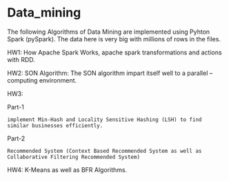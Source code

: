 # Data_mining

The following Algorithms of Data Mining are implemented using Pyhton Spark (pySpark). The data here is very big with millions of rows in the files.

HW1: How Apache Spark Works, apache spark transformations and actions with RDD.

HW2: SON Algorithm: The SON algorithm impart itself well to a parallel – computing environment. 

HW3: 

  Part-1
  
    implement Min-Hash and Locality Sensitive Hashing (LSH) to find similar businesses efficiently. 
    
  Part-2
  
    Recommended System (Context Based Recommended System as well as Collaborative Filtering Recommended System)
    
HW4: K-Means as well as BFR Algorithms.
